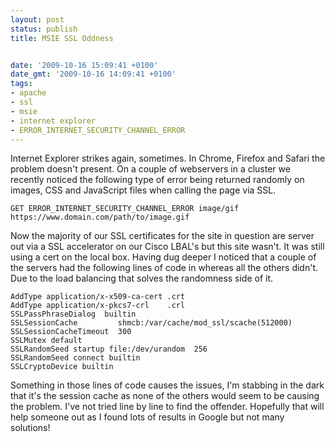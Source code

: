 ```yaml
---
layout: post
status: publish
title: MSIE SSL Oddness


date: '2009-10-16 15:09:41 +0100'
date_gmt: '2009-10-16 14:09:41 +0100'
tags:
- apache
- ssl
- msie
- internet explorer
- ERROR_INTERNET_SECURITY_CHANNEL_ERROR
---
```

Internet Explorer strikes again, sometimes. In Chrome, Firefox and Safari the problem doesn't present. On a couple of webservers in a cluster we recently noticed the following type of error being returned randomly on images, CSS and JavaScript files when calling the page via SSL.
```
GET ERROR_INTERNET_SECURITY_CHANNEL_ERROR image/gif https://www.domain.com/path/to/image.gif

```
Now the majority of our SSL certificates for the site in question are server out via a SSL accelerator on our Cisco LBAL's but this site wasn't. It was still using a cert on the local box. Having dug deeper I noticed that a couple of the servers had the following lines of code in whereas all the others didn't. Due to the load balancing that solves the randomness side of it.
```
AddType application/x-x509-ca-cert .crt
AddType application/x-pkcs7-crl    .crl
SSLPassPhraseDialog  builtin
SSLSessionCache         shmcb:/var/cache/mod_ssl/scache(512000)
SSLSessionCacheTimeout  300
SSLMutex default
SSLRandomSeed startup file:/dev/urandom  256
SSLRandomSeed connect builtin
SSLCryptoDevice builtin
```
Something in those lines of code causes the issues, I'm stabbing in the dark that it's the session cache as none of the others would seem to be causing the problem. I've not tried line by line to find the offender.
Hopefully that will help someone out as I found lots of results in Google but not many solutions!
